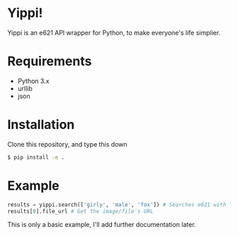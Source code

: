 # Yippi!  
Yippi is an e621 API wrapper for Python, to make everyone's life simplier.

# Requirements
+ Python 3.x
+ urllib
+ json

# Installation
Clone this repository, and type this down

```bash
$ pip install -e .
``` 

# Example
```python
results = yippi.search(['girly', 'male', 'fox']) # Searches e621 with "girly male fox" as query
results[0].file_url # Get the image/file's URL
``` 
This is only a basic example, I'll add further documentation later.
